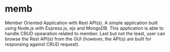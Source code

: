 # memb
Member Oriented Application with Rest API(s).
A simple application built using Node.js with Express.js, ejs and MongoDB. This application is able to handle CRUD opearation related to member. Last but not the least, user can browse the Rest API(s) from the GUI (however, the API(s) are built for responsing against CRUD request).
